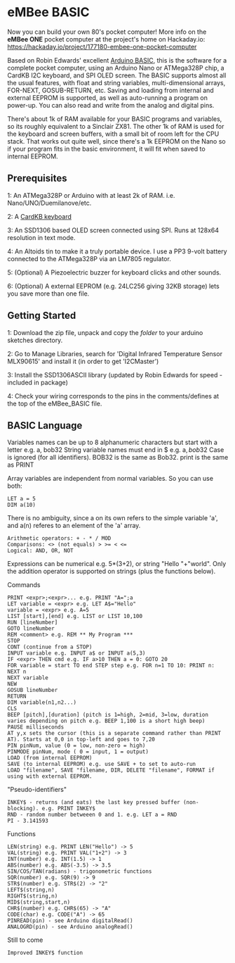 eMBee BASIC
===========
Now you can build your own 80's pocket computer! More info on the **eMBee ONE** pocket computer at the project's home on Hackaday.io: https://hackaday.io/project/177180-embee-one-pocket-computer

Based on Robin Edwards' excellent [Arduino BASIC](https://github.com/robinhedwards/ArduinoBASIC), this is the software for a complete pocket computer, using an Arduino Nano or ATMega328P chip, a CardKB I2C keyboard, and SPI OLED screen. The BASIC supports almost all the usual features, with float and string variables, multi-dimensional arrays, FOR-NEXT, GOSUB-RETURN, etc. Saving and loading from internal and external EEPROM is supported, as well as auto-running a program on power-up. You can also read and write from the analog and digital pins.

There's about 1k of RAM available for your BASIC programs and variables, so its roughly equivalent to a Sinclair ZX81. The other 1k of RAM is used for the keyboard and screen buffers, with a small bit of room left for the CPU stack. That works out quite well, since there's a 1k EEPROM on the Nano so if your program fits in the basic environment, it will fit when saved to internal EEPROM.

Prerequisites
-------------
1: An ATMega328P or Arduino with at least 2k of RAM. i.e. Nano/UNO/Duemilanove/etc. 

2: A [CardKB keyboard](https://www.okdo.com/p/cardkb-mini-keyboard-unit-mega328p/?cm_mmc=UK-PLA-DS3A-_-google&&campaignid=11705773582&adgroupid=116689368627&network=g&device=m&product_partition_id=983775196933&product_id=2027611-gb&gclid=CjwKCAiAt9z-BRBCEiwA_bWv-H259FRGtjNEjpWTQtWl0V5uXgjzWPzhluYvt18KG0IBjgX63514HBoCl2YQAvD_BwE&gclsrc=aw.ds) 

3: An SSD1306 based OLED screen connected using SPI. Runs at 128x64 resolution in text mode.

4: An Altoids tin to make it a truly portable device. I use a PP3 9-volt battery connected to the ATMega328P via an LM7805 regulator.

5: (Optional) A Piezoelectric buzzer for keyboard clicks and other sounds.

6: (Optional) A external EEPROM (e.g. 24LC256 giving 32KB storage) lets you save more than one file. 

Getting Started
---------------
1: Download the zip file, unpack and copy the *folder* to your arduino sketches directory.

2: Go to Manage Libraries, search for 'Digital Infrared Temperature Sensor MLX90615' and install it (in order to get 'I2CMaster')

3: Install the SSD1306ASCII library (updated by Robin Edwards for speed - included in package)

4: Check your wiring corresponds to the pins in the comments/defines at the top of the eMBee_BASIC file.

BASIC Language
--------------
Variables names can be up to 8 alphanumeric characters but start with a letter e.g. a, bob32
String variable names must end in $ e.g. a$, bob32$
Case is ignored (for all identifiers). BOB32 is the same as Bob32. print is the same as PRINT

Array variables are independent from normal variables. So you can use both:
```
LET a = 5
DIM a(10)
```
There is no ambiguity, since a on its own refers to the simple variable 'a', and a(n) referes to an element of the 'a' array.

```
Arithmetic operators: + - * / MOD
Comparisons: <> (not equals) > >= < <=
Logical: AND, OR, NOT
```

Expressions can be numerical e.g. 5*(3+2), or string "Hello "+"world".
Only the addition operator is supported on strings (plus the functions below).

Commands
```
PRINT <expr>;<expr>... e.g. PRINT "A=";a
LET variable = <expr> e.g. LET A$="Hello"
variable = <expr> e.g. A=5
LIST [start],[end] e.g. LIST or LIST 10,100
RUN [lineNumber]
GOTO lineNumber
REM <comment> e.g. REM ** My Program ***
STOP
CONT (continue from a STOP)
INPUT variable e.g. INPUT a$ or INPUT a(5,3)
IF <expr> THEN cmd e.g. IF a>10 THEN a = 0: GOTO 20
FOR variable = start TO end STEP step e.g. FOR n=1 TO 10: PRINT n: NEXT n
NEXT variable
NEW
GOSUB lineNumber
RETURN
DIM variable(n1,n2...)
CLS
BEEP [pitch],[duration] (pitch is 1=high, 2=mid, 3=low, duration varies depending on pitch e.g. BEEP 1,100 is a short high beep) 
PAUSE milliseconds
AT y,x sets the cursor (this is a separate command rather than PRINT AT). Starts at 0,0 in top-left and goes to 7,20
PIN pinNum, value (0 = low, non-zero = high)
PINMODE pinNum, mode ( 0 = input, 1 = output)
LOAD (from internal EEPROM)
SAVE (to internal EEPROM) e.g. use SAVE + to set to auto-run
LOAD "filename", SAVE "filename, DIR, DELETE "filename", FORMAT if using with external EEPROM.
```

"Pseudo-identifiers"
```
INKEY$ - returns (and eats) the last key pressed buffer (non-blocking). e.g. PRINT INKEY$
RND - random number betweeen 0 and 1. e.g. LET a = RND
PI - 3.141593
```

Functions
```
LEN(string) e.g. PRINT LEN("Hello") -> 5
VAL(string) e.g. PRINT VAL("1+2") -> 3
INT(number) e.g. INT(1.5) -> 1
ABS(number) e.g. ABS(-3.5) -> 3.5
SIN/COS/TAN(radians) - trigonometric functions
SQR(number) e.g. SQR(9) -> 9
STR$(number) e.g. STR$(2) -> "2"
LEFT$(string,n)
RIGHT$(string,n)
MID$(string,start,n)
CHR$(number) e.g. CHR$(65) -> "A"
CODE(char) e.g. CODE("A") -> 65
PINREAD(pin) - see Arduino digitalRead()
ANALOGRD(pin) - see Arduino analogRead()
```

Still to come
```
Improved INKEY$ function

